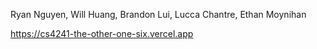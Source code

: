 Ryan Nguyen, Will Huang, Brandon Lui, Lucca Chantre, Ethan Moynihan


https://cs4241-the-other-one-six.vercel.app
